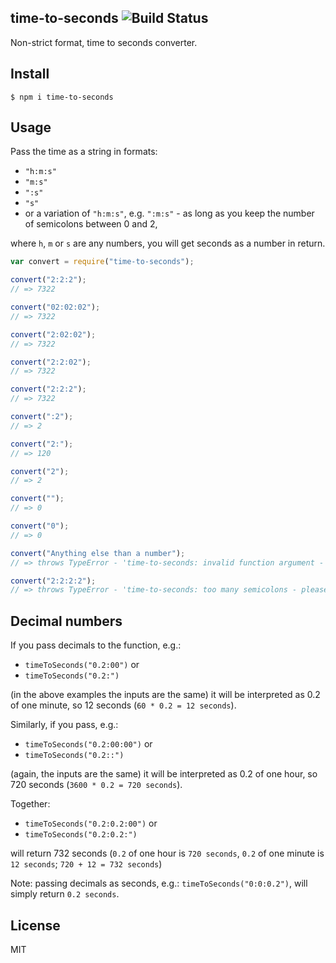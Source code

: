 ## time-to-seconds ![Build Status](https://travis-ci.com/matzar/time-to-seconds.svg?branch=master)

Non-strict format, time to seconds converter.

## Install

```
$ npm i time-to-seconds
```

## Usage

Pass the time as a string in formats:

- `"h:m:s"`
- `"m:s"`
- `":s"`
- `"s"`
- or a variation of `"h:m:s"`, e.g. `":m:s"` - as long as you keep the number of semicolons between 0 and 2,

where `h`, `m` or `s` are any numbers, you will get seconds as a number in return.

```js
var convert = require("time-to-seconds");

convert("2:2:2");
// => 7322

convert("02:02:02");
// => 7322

convert("2:02:02");
// => 7322

convert("2:2:02");
// => 7322

convert("2:2:2");
// => 7322

convert(":2");
// => 2

convert("2:");
// => 120

convert("2");
// => 2

convert("");
// => 0

convert("0");
// => 0

convert("Anything else than a number");
// => throws TypeError - 'time-to-seconds: invalid function argument - please check if argument format is "number" or "number:number" or "number:number:number"'

convert("2:2:2:2");
// => throws TypeError - 'time-to-seconds: too many semicolons - please check if argument format is "number" or "number:number" or "number:number:number"'
```

## Decimal numbers

If you pass decimals to the function, e.g.:

- `timeToSeconds("0.2:00")` or
- `timeToSeconds("0.2:")` 

(in the above examples the inputs are the same) it will be interpreted as 0.2 of one minute, so 12 seconds (`60 * 0.2 = 12 seconds`).

Similarly, if you pass, e.g.: 
- `timeToSeconds("0.2:00:00")` or 
- `timeToSeconds("0.2::")` 

(again, the inputs are the same) it will be interpreted as 0.2 of one hour, so 720 seconds (`3600 * 0.2 = 720 seconds`).

Together:
- `timeToSeconds("0.2:0.2:00")` or 
- `timeToSeconds("0.2:0.2:")`

will return 732 seconds (`0.2` of one hour is `720 seconds`, `0.2` of one minute is `12 seconds`; `720 + 12 = 732 seconds`)

Note: passing decimals as seconds, e.g.: `timeToSeconds("0:0:0.2")`, will simply return `0.2 seconds`. 

## License

MIT
